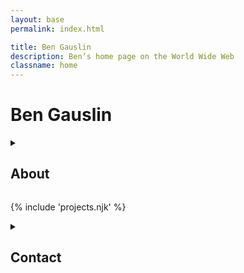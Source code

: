 ```yaml
---
layout: base
permalink: index.html

title: Ben Gauslin
description: Ben’s home page on the World Wide Web
classname: home
---
```

# Ben Gauslin

<fancy-details accordion>
  <details id="about">
    <summary>
      <h2>About</h2>
    </summary>

    Hello, I’m a former Chicago architect and ex-Google engineer who currently lives in New Orleans.
    
    I’m formally trained as a percussionist, have a [degree in Architecture][vt-arch], and began teaching myself code during the [dot-com bubble][bubble].
    
    When I’m not renovating my 140-year old house in the [Vieux Carré][vieux-carre], I spend quality time with friends, family, and the electric bass.

    <img src="img/selfie.jpg" alt="" class="avatar">

  </details>

  {% include 'projects.njk' %}

  <details id="contact">
    <summary>
      <h2>Contact</h2>
    </summary>

    You can reach me via email, text, or voicemail.

    {% include 'contact.njk' %}

  </details>
</fancy-details>

[bubble]: https://en.wikipedia.org/wiki/Dot-com_bubble "Wikipedia article about the dot-com boom and bust of the late 90s"
[vieux-carre]: https://en.wikipedia.org/wiki/French_Quarter "Wikipedia article about the New Orleans French Quarter"
[vt-arch]: https://arch.vt.edu/ "College of Architecture at Virginia Tech"
